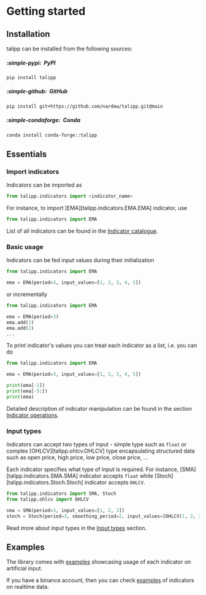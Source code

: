 # Getting started

## Installation

talipp can be installed from the following sources:

##### :simple-pypi:&nbsp; PyPI

```bash
pip install talipp
```
##### :simple-github:&nbsp; GitHub

```bash
pip install git+https://github.com/nardew/talipp.git@main
```

##### :simple-condaforge:&nbsp; Conda

```bash
conda install conda-forge::talipp
```

## Essentials

### Import indicators

Indicators can be imported as

```python
from talipp.indicators import <indicator_name>
```

For instance, to import [EMA][talipp.indicators.EMA.EMA] indicator, use

```python
from talipp.indicators import EMA
```

List of all indicators can be found in the [Indicator catalogue](indicators.md).

### Basic usage

Indicators can be fed input values during their initialization

```python
from talipp.indicators import EMA

ema = EMA(period=3, input_values=[1, 2, 3, 4, 5])
```

or incrementally

```python
from talipp.indicators import EMA

ema = EMA(period=3)
ema.add(1)
ema.add(2)
...
```

To print indicator's values you can treat each indicator as a list, i.e. you can do

```python
from talipp.indicators import EMA

ema = EMA(period=3, input_values=[1, 2, 3, 4, 5])

print(ema[-1])
print(ema[-5:])
print(ema)
```

Detailed description of indicator manipulation can be found in the section [Indicator operations](indicators.md).

### Input types

Indicators can accept two types of input - simple type such as `float` or complex [OHLCV][talipp.ohlcv.OHLCV] type encapsulating structured data such as open price, high price, low price, close price, ... 

Each indicator specifies what type of input is required. For instance, [SMA][talipp.indicators.SMA.SMA] indicator accepts `float` while [Stoch][talipp.indicators.Stoch.Stoch] indicator accepts `OHLCV`.

```python
from talipp.indicators import SMA, Stoch
from talipp.ohlcv import OHLCV

sma = SMA(period=3, input_values=[1, 2, 3])
stoch = Stoch(period=3, smoothing_period=2, input_values=[OHLCV(1, 2, 3, 4), OHLCV(5, 6, 7, 8)])
```

Read more about input types in the [Input types](features.md) section.

## Examples

The library comes with [examples](https://github.com/nardew/talipp/blob/main/examples/indicators.py) showcasing usage of each indicator on artificial input.

If you have a binance account, then you can check [examples](https://github.com/nardew/talipp/blob/main/examples/binance_online.py) of indicators on realtime data. 
